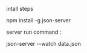 intall steps 
<br/>

npm install -g json-server

server run command : 

json-server --watch data.json